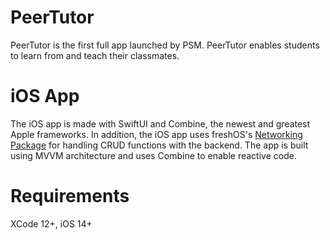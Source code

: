 # PeerTutor

PeerTutor is the first full app launched by PSM. PeerTutor enables students to learn from and teach their classmates. 

# iOS App
The iOS app is made with SwiftUI and Combine, the newest and greatest Apple frameworks. 
In addition, the iOS app uses freshOS's [Networking Package](https://github.com/freshOS/Networking) for handling CRUD functions with the backend.
The app is built using MVVM architecture and uses Combine to enable reactive code.

# Requirements
XCode 12+, iOS 14+
